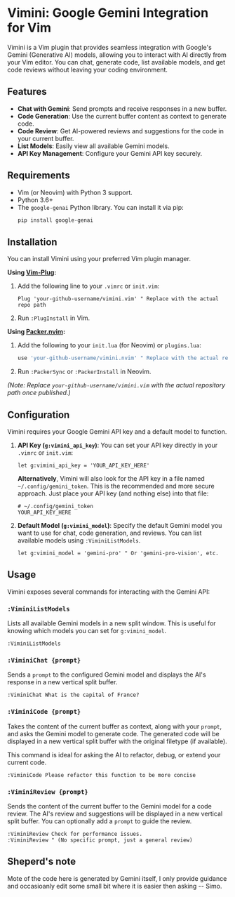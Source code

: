 # Vimini: Google Gemini Integration for Vim

Vimini is a Vim plugin that provides seamless integration with Google's Gemini (Generative AI) models, allowing you to interact with AI directly from your Vim editor. You can chat, generate code, list available models, and get code reviews without leaving your coding environment.

## Features

*   **Chat with Gemini**: Send prompts and receive responses in a new buffer.
*   **Code Generation**: Use the current buffer content as context to generate code.
*   **Code Review**: Get AI-powered reviews and suggestions for the code in your current buffer.
*   **List Models**: Easily view all available Gemini models.
*   **API Key Management**: Configure your Gemini API key securely.

## Requirements

*   Vim (or Neovim) with Python 3 support.
*   Python 3.6+
*   The `google-genai` Python library. You can install it via pip:
    ```bash
    pip install google-genai
    ```

## Installation

You can install Vimini using your preferred Vim plugin manager.

**Using [Vim-Plug](https://github.com/junegunn/vim-plug):**

1.  Add the following line to your `.vimrc` or `init.vim`:
    ```vim
    Plug 'your-github-username/vimini.vim' " Replace with the actual repo path
    ```
2.  Run `:PlugInstall` in Vim.

**Using [Packer.nvim](https://github.com/wbthomason/packer.nvim):**

1.  Add the following to your `init.lua` (for Neovim) or `plugins.lua`:
    ```lua
    use 'your-github-username/vimini.nvim' " Replace with the actual repo path
    ```
2.  Run `:PackerSync` or `:PackerInstall` in Neovim.

*(Note: Replace `your-github-username/vimini.vim` with the actual repository path once published.)*

## Configuration

Vimini requires your Google Gemini API key and a default model to function.

1.  **API Key (`g:vimini_api_key`)**:
    You can set your API key directly in your `.vimrc` or `init.vim`:
    ```vim
    let g:vimini_api_key = 'YOUR_API_KEY_HERE'
    ```
    **Alternatively**, Vimini will also look for the API key in a file named `~/.config/gemini_token`. This is the recommended and more secure approach. Just place your API key (and nothing else) into that file:
    ```
    # ~/.config/gemini_token
    YOUR_API_KEY_HERE
    ```

2.  **Default Model (`g:vimini_model`)**:
    Specify the default Gemini model you want to use for chat, code generation, and reviews. You can list available models using `:ViminiListModels`.
    ```vim
    let g:vimini_model = 'gemini-pro' " Or 'gemini-pro-vision', etc.
    ```

## Usage

Vimini exposes several commands for interacting with the Gemini API:

### `:ViminiListModels`

Lists all available Gemini models in a new split window. This is useful for knowing which models you can set for `g:vimini_model`.

```vim
:ViminiListModels
```

### `:ViminiChat {prompt}`

Sends a `prompt` to the configured Gemini model and displays the AI's response in a new vertical split buffer.

```vim
:ViminiChat What is the capital of France?
```

### `:ViminiCode {prompt}`

Takes the content of the current buffer as context, along with your `prompt`, and asks the Gemini model to generate code. The generated code will be displayed in a new vertical split buffer with the original filetype (if available).

This command is ideal for asking the AI to refactor, debug, or extend your current code.

```vim
:ViminiCode Please refactor this function to be more concise
```

### `:ViminiReview {prompt}`

Sends the content of the current buffer to the Gemini model for a code review. The AI's review and suggestions will be displayed in a new vertical split buffer. You can optionally add a `prompt` to guide the review.

```vim
:ViminiReview Check for performance issues.
:ViminiReview " (No specific prompt, just a general review)
```

## Sheperd's note
Mote of the code here is generated by Gemini itself, I only provide guidance and
occasioanly edit some small bit where it is easier then asking
-- Simo.
